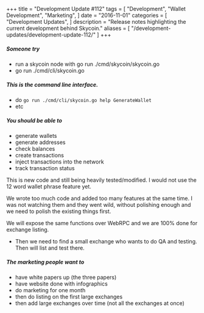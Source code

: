 +++
title = "Development Update #112"
tags = [
    "Development",
    "Wallet Development",
    "Marketing",
]
date = "2016-11-01"
categories = [
    "Development Updates",
]
description = "Release notes highlighting the current development behind Skycoin."
aliases = [
	"/development-updates/development-update-112/"
]
+++

##### Someone try
- run a skycoin node with go run ./cmd/skycoin/skycoin.go
- go run ./cmd/cli/skycoin.go

##### This is the command line interface.
- do `go run ./cmd/cli/skycoin.go help GenerateWallet`
- etc

##### You should be able to
- generate wallets
- generate addresses
- check balances
- create transactions
- inject transactions into the network
- track transaction status

This is new code and still being heavily tested/modified. I would not use the 12 word wallet phrase feature yet.

We wrote too much code and added too many features at the same time. I was not watching them and they went wild, without polishing enough and we need to polish the existing things first.

We will expose the same functions over WebRPC and we are 100% done for exchange listing.
- Then we need to find a small exchange who wants to do QA and testing. Then will list and test there.

##### The marketing people want to
- have white papers up (the three papers)
- have website done with infographics
- do marketing for one month
- then do listing on the first large exchanges
- then add large exchanges over time (not all the exchanges at once)
